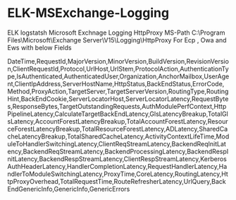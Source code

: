 # ELK-MSExchange-Logging
ELK logstatsh Microsoft Exchnage Logging HttpProxy 
MS-Path C:\Program Files\Microsoft\Exchange Server\V15\Logging\HttpProxy
For Ecp , Owa and Ews with below Fields


DateTime,RequestId,MajorVersion,MinorVersion,BuildVersion,RevisionVersion,ClientRequestId,Protocol,UrlHost,UrlStem,ProtocolAction,AuthenticationType,IsAuthenticated,AuthenticatedUser,Organization,AnchorMailbox,UserAgent,ClientIpAddress,ServerHostName,HttpStatus,BackEndStatus,ErrorCode,Method,ProxyAction,TargetServer,TargetServerVersion,RoutingType,RoutingHint,BackEndCookie,ServerLocatorHost,ServerLocatorLatency,RequestBytes,ResponseBytes,TargetOutstandingRequests,AuthModulePerfContext,HttpPipelineLatency,CalculateTargetBackEndLatency,GlsLatencyBreakup,TotalGlsLatency,AccountForestLatencyBreakup,TotalAccountForestLatency,ResourceForestLatencyBreakup,TotalResourceForestLatency,ADLatency,SharedCacheLatencyBreakup,TotalSharedCacheLatency,ActivityContextLifeTime,ModuleToHandlerSwitchingLatency,ClientReqStreamLatency,BackendReqInitLatency,BackendReqStreamLatency,BackendProcessingLatency,BackendRespInitLatency,BackendRespStreamLatency,ClientRespStreamLatency,KerberosAuthHeaderLatency,HandlerCompletionLatency,RequestHandlerLatency,HandlerToModuleSwitchingLatency,ProxyTime,CoreLatency,RoutingLatency,HttpProxyOverhead,TotalRequestTime,RouteRefresherLatency,UrlQuery,BackEndGenericInfo,GenericInfo,GenericErrors
